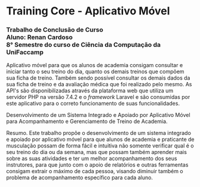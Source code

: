 # Training Core - Aplicativo Móvel
<h3>Trabalho de Conclusão de Curso<br>
Aluno: Renan Cardoso<br>
8° Semestre do curso de Ciência da Computação da UniFaccamp 
</h3> 

Aplicativo móvel para que os alunos de academia consigam consultar e iniciar tanto o seu treino do dia, quanto os demais treinos que compõem sua ficha de treino. Também sendo possível consultar os demais dados da sua ficha de treino e da avaliação médica que foi realizado pelo mesmo. As API's são disponibilizadas através da plataforma web que utiliza um servidor PHP na versão 7.4.2 e o <i>framework</i> Laravel e são consumidas por este aplicativo para o correto funcionamento de suas funcionalidades.

Desenvolvimento de um Sistema Integrado e Apoiado por
Aplicativo Móvel para Acompanhamento e Gerenciamento de
Treino de Academia.

Resumo. Este trabalho propõe o desenvolvimento de um sistema integrado e apoiado por aplicativo móvel para que alunos de academia e praticante de musculação possam de forma fácil e intuitiva não somente verificar qual é o seu treino do dia ou da semana, mas que possam também aprender mais sobre as suas atividades e ter um melhor acompanhamento dos seus instrutores, para que junto com o apoio de relatórios e outras ferramentas consigam extrair o máximo de cada pessoa, visando diminuir também o problema de acompanhamento específico para cada aluno.
